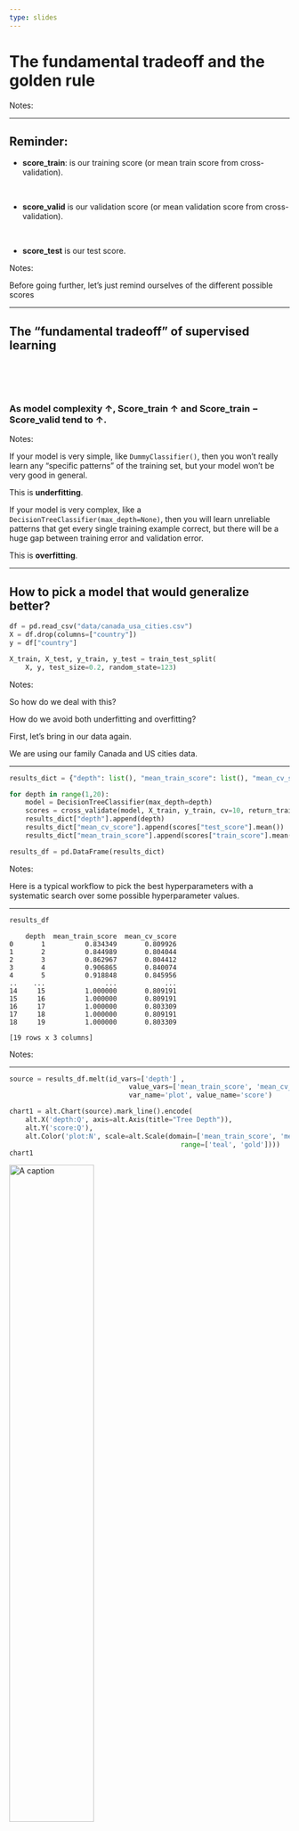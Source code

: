 ```yaml
---
type: slides
---
```


# The fundamental tradeoff and the golden rule

Notes: <br>

---

## Reminder:

  - **score\_train**: is our training score (or mean train score from
    cross-validation).

<br>

  - **score\_valid** is our validation score (or mean validation score
    from cross-validation).

<br>

  - **score\_test** is our test score.

Notes:

Before going further, let’s just remind ourselves of the different
possible scores

---

## The “fundamental tradeoff” of supervised learning

<br> <br> <br>

### As model complexity ↑, Score\_train ↑ and Score\_train − Score\_valid tend to ↑.

Notes:

If your model is very simple, like `DummyClassifier()`, then you won’t
really learn any “specific patterns” of the training set, but your model
won’t be very good in general.

This is **underfitting**.

If your model is very complex, like a
`DecisionTreeClassifier(max_depth=None)`, then you will learn unreliable
patterns that get every single training example correct, but there will
be a huge gap between training error and validation error.

This is **overfitting**.

---

## How to pick a model that would generalize better?

``` python
df = pd.read_csv("data/canada_usa_cities.csv")
X = df.drop(columns=["country"])
y = df["country"]

X_train, X_test, y_train, y_test = train_test_split(
    X, y, test_size=0.2, random_state=123)
```

Notes:

So how do we deal with this?

How do we avoid both underfitting and overfitting?

First, let’s bring in our data again.

We are using our family Canada and US cities data.

---

``` python
results_dict = {"depth": list(), "mean_train_score": list(), "mean_cv_score": list()}

for depth in range(1,20):
    model = DecisionTreeClassifier(max_depth=depth)
    scores = cross_validate(model, X_train, y_train, cv=10, return_train_score=True)
    results_dict["depth"].append(depth)
    results_dict["mean_cv_score"].append(scores["test_score"].mean())
    results_dict["mean_train_score"].append(scores["train_score"].mean())

results_df = pd.DataFrame(results_dict)
```

Notes:

Here is a typical workflow to pick the best hyperparameters with a
systematic search over some possible hyperparameter values.

---

``` python
results_df
```

```out
    depth  mean_train_score  mean_cv_score
0       1          0.834349       0.809926
1       2          0.844989       0.804044
2       3          0.862967       0.804412
3       4          0.906865       0.840074
4       5          0.918848       0.845956
..    ...               ...            ...
14     15          1.000000       0.809191
15     16          1.000000       0.809191
16     17          1.000000       0.803309
17     18          1.000000       0.809191
18     19          1.000000       0.803309

[19 rows x 3 columns]
```

Notes:

---

``` python
source = results_df.melt(id_vars=['depth'] , 
                              value_vars=['mean_train_score', 'mean_cv_score'], 
                              var_name='plot', value_name='score')
```

``` python
chart1 = alt.Chart(source).mark_line().encode(
    alt.X('depth:Q', axis=alt.Axis(title="Tree Depth")),
    alt.Y('score:Q'),
    alt.Color('plot:N', scale=alt.Scale(domain=['mean_train_score', 'mean_cv_score'],
                                           range=['teal', 'gold'])))
chart1
```
<img src="/module3/chart1.png" alt="A caption" width="55%" />

Notes:

So which hyperparameter do we choose?

There are many subtleties here and there is no perfect answer.

A common practice is to pick the model with minimum cross-validation
error.

---

``` python
results_df.sort_values('mean_cv_score', ascending=False).iloc[0]
```

```out
depth               5.000000
mean_train_score    0.918848
mean_cv_score       0.845956
Name: 4, dtype: float64
```

``` python
best_depth = results_df.sort_values('mean_cv_score', ascending=False).iloc[0]['depth']
best_depth
```

```out
5.0
```

``` python
model = DecisionTreeClassifier(max_depth=best_depth)
model.fit(X_train, y_train);
print("Score on test set: " + str(round(model.score(X_test, y_test), 2)))
```

```out
Score on test set: 0.81
```

Notes:

Let’s pick `depth=5` which is where the mean cross-validation error is
at a minimum.

Let’s now compare this error with the model’s test error.

Is the test error comparable with the cross-validation error?

Do we feel confident that this model would give a similar performance
when deployed?

---

## The Golden Rule

Even though we care the most about test error:  

<center>

<b>THE TEST DATA CANNOT INFLUENCE THE TRAINING PHASE IN ANY WAY.</b>

</center>

<br>

<center>

<img src="/module3/gavel.png" alt="A caption" width="65%" />

</center>

Notes:

Even though we care the most about test error **THE TEST DATA CANNOT
INFLUENCE THE TRAINING PHASE IN ANY WAY**.

We have to be very careful not to violate it while developing our ML
pipeline.

Even experts end up breaking it sometimes which leads to misleading
results and a lack of generalization on the real data.

---

## Golden rule violation: Example 1

<center>

<img src="/module3/golden_rule_violation.png" alt="A caption" width="52%" />

</center>

<a href="https://www.theregister.com/2019/07/03/nature_study_earthquakes/" target="_blank">**Attribution:
The A register - Katyanna Quach**</a>

Notes:

*… He attempted to reproduce the research, and found a major flaw: there
was some overlap in the data used to both train and test the model.*

---

## Golden rule violation: Example 2

<center>

<img src="/module3/golden_rule_violation_2.png" alt="A caption" width="60%" />

</center>

<a href="https://www.technologyreview.com/2015/06/04/72951/why-and-how-baidu-cheated-an-artificial-intelligence-test/" target="_blank">**Attribution:
MIT Technology Review- Tom Simonite**</a>

Notes:

*… The Challenge rules state that you must only test your code twice a
week, because there’s an element of chance to the results. Baidu has
admitted that it used multiple email accounts to test its code roughly
200 times in just under six months – over four times what the rules
allow.*

---

## How can we avoid violating the golden rule?

<br> <br> <br>

<center>

<img src='/module3/train-test-split.png' alt="A caption" width="100%" />

</center>

Notes:

Recall that when we split data, we put our test set in an imaginary
vault.

---

<br> <br>

### Here is the workflow we’ll generally follow.

  - **Splitting**: Before doing anything, split the data `X` and `y`
    into `X_train`, `X_test`, `y_train`, `y_test` or `train_df` and
    `test_df` using `train_test_split`.  
  - **Select the best model using cross-validation**: Use
    `cross_validate` with `return_train_score = True` so that we can get
    access to training scores in each fold. (If we want to plot train vs
    validation error plots, for instance.)
  - **Scoring on test data**: Finally score on the test data with the
    chosen hyperparameters to examine the generalization performance.

Notes:

Again, there are many subtleties here and we’ll discuss the golden rule
multiple times throughout the course and in the program.

---

# Let’s apply what we learned\!

Notes: <br>
